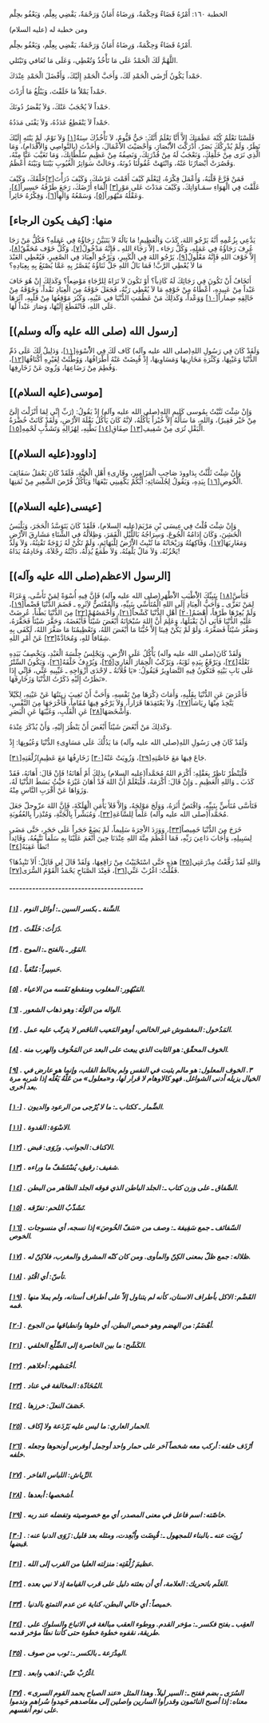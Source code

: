   الخطبة  ١٦٠: أَمْرُهُ قَضَاءٌ وَحِكْمَةٌ، وَرِضَاهُ أَمَانٌ وَرَحْمَةٌ، يَقْضِي بِعِلْم، وَيَعْفُو بحِلْم	

ومن خطبة له (عليه السلام)

أَمْرُهُ قَضَاءٌ وَحِكْمَةٌ، وَرِضَاهُ أَمَانٌ وَرَحْمَةٌ، يَقْضِي بِعِلْم، وَيَعْفُو بحِلْم.

اللَّهُمَّ لَكَ الْحَمْدُ عَلَى مَا تَأْخُذُ وَتُعْطِي، وَعَلَى مَا تُعَافي وَتَبْتَلي.

حَمْداً يَكُونُ أَرْضَى الْحَمْدِ لَكَ، وَأَحَبَّ الْحَمْدِ إِلَيْكَ، وَأَفْضَلَ الْحَمْدِ عِنْدَكَ.

حَمْداً يَمْلاَُ مَا خَلَقْتَ، وَيَبْلُغُ مَا أَرَدْتَ.

حَمْداً لاَ يُحْجَبُ عَنْكَ، وَلاَ يُقْصَرُ دُونَكَ.

حَمْداً لاَ يَنْقَطِعُ عَدَدُهُ، وَلاَ يَفْنَى مَدَدُهُ.

فَلَسْنَا نَعْلَمُ كُنْهَ عَظَمَتِكَ إِلاَّ أَنَّا نَعْلَمُ أَنَّكَ: حَيٌّ قَيُّومٌ، لاَ تَأْخُذُكَ سِنَةٌ[[١\]](https://arabic.balaghah.net/node/624#_ftn1) وَلاَ نَوْمٌ، لَمْ يَنْتَهِ إِلَيْكَ نَظَرٌ، وَلَمْ يُدْرِكْكَ بَصَرٌ،  أَدْرَكْتَ الاَْبْصَارَ، وَأَحْصَيْتَ الاَْعْمَالَ، وَأَخَذْتَ  (بِالنَّواصِي وَالاَْقْدَامِ)، وَمَا الَّذِي نَرَى مِنْ خَلْقِكَ،  وَنَعْجَبُ لَهُ مِنْ قُدْرَتِكَ، وَنَصِفُهُ مِنْ عَظِيمِ سُلْطَانِكَ،  وَمَا تَغَيَّبَ عَنَّا مِنْهُ، وَقَصُرَتْ أَبْصَارُنَا عَنْهُ،  وَانْتَهَتْ عُقُولُنَا دُونَهُ، وَحَالَتْ سَوَاتِرُ الْغُيُوبِ بَيْنَنَا وَبَيْنَهُ أَعْظَمُ.

فَمَنْ فَرَّغَ قَلْبَهُ، وَأَعْمَلَ فِكْرَهُ، لِيَعْلَمَ كَيْفَ أَقَمْتَ عَرْشَكَ، وَكَيْفَ ذَرَأْتَ[[٢\]](https://arabic.balaghah.net/node/624#_ftn2)خَلْقَكَ، وَكَيْفَ عَلَّقْتَ فِي الْهَوَاءِ سمَـاوَاتِكَ، وَكَيْفَ مَدَدْتَ عَلى مَوْرِ[[٣\]](https://arabic.balaghah.net/node/624#_ftn3) الْمَاءِ أَرْضَكَ، رَجَعَ طَرْفُهُ حَسِيراً[[٤\]](https://arabic.balaghah.net/node/624#_ftn4)، وَعَقْلُهُ مَبْهُوراً[[٥\]](https://arabic.balaghah.net/node/624#_ftn5)، وَسَمْعُهُ وَالَهِاً[[٦\]](https://arabic.balaghah.net/node/624#_ftn6)، وَفِكْرُهُ حَائِراً.

## منها: [كيف يكون الرجاء]

يَدَّعِي بِزُعْمِهِ أَنَّهُ يَرْجُو اللهَ، كَذَبَ  وَالْعَظِيمِ! مَا بَالُهُ لاَ يَتَبَيَّنُ رَجَاؤُهُ فِي عَمَلَهِ؟  فَكُلُّ مَنْ رَجَا عُرِفَ رَجَاؤُهُ فِي عَمَلِهِ، وَكُلُّ رَجَاء ـ إلاَّ رَجَاءَ اللهِ ـ فَإِنَّهُ مَدْخُولٌ[[٧\]](https://arabic.balaghah.net/node/624#_ftn7)، وَكُلُّ خَوْف مُحَقَّقٌ[[٨\]](https://arabic.balaghah.net/node/624#_ftn8)، إِلاَّ خَوْفَ اللهِ فَإِنَّهُ مَعْلُولٌ[[٩\]](https://arabic.balaghah.net/node/624#_ftn9)، يَرْجُو اللهَ فِي الْكَبِيرِ، وَيَرْجُو الْعِبَادَ فِي الصَّغِيرِ،  فَيُعْطِي العَبْدَ مَا لاَ يُعْطِي الرَّبَّ! فَمَا بَالُ اللهِ جَلَّ  ثَنَاؤُهُ يُقَصَّرُ بِهِ عَمَّا يُصْنَعُ بِهِ بِعِبَادِهِ؟

أَتَخَافُ أَنْ تَكُونَ فِي رَجَائِكَ لَهُ كَاذِباً؟ أَوْ  تَكُونَ لاَ تَرَاهُ لِلرَّجَاءِ مَوْضِعاً؟ وَكَذلِكَ إِنْ هُوَ خَافَ  عَبْداً مِنْ عَبِيدِهِ، أَعْطَاهُ مِنْ خَوْفِهِ مَا لاَ يُعْطِي رَبَّهُ، فَجَعَلَ خَوْفَهُ مِنَ الْعِبَادِ نَقْداً، وَخَوْفَهُ مِنْ خَالِقِهِ  ضِماراً[[١٠\]](https://arabic.balaghah.net/node/624#_ftn10) وَوَعْداً، وَكَذلِكَ مَنْ عَظُمَتِ الدُّنْيَا في عَيْنِهِ، وَكَبُرَ  مَوْقِعُهَا مِنْ قَلْبِهِ، آثَرَهَا عَلَى اللهِ، فَانْقَطَعَ إِلَيْهَا،  وَصَارَ عَبْداً لَهَا.

## [رسول الله (صلى الله عليه وآله وسلم)]

وَلَقَدْ كَانَ فِي رَسُولِ اللهِ(صلى الله عليه وآله) كَاف لَكَ فِي الاُْسْوَةِ[[١١\]](https://arabic.balaghah.net/node/624#_ftn11)، وَدَلِيلٌ لَكَ عَلَى ذَمِّ الدُّنْيَا وَعَيْبِهَا، وَكَثْرَةِ  مَخَازِيهَا وَمَسَاوِيهَا، إِذْ قُبِضَتْ عَنْهُ أَطْرَافُهَا،  وَوُطِّئَتْ لِغَيْرِهِ أَكْنَافُهَا[[١٢\]](https://arabic.balaghah.net/node/624#_ftn12)، وَفُطِمَ مِنْ رَضَاعِهَا، وَزُوِيَ عَنْ زَخَارِفِهَا.

## [موسى(عليه السلام)]

وَإِنْ شِئْتَ ثَنَّيْتُ بِمُوسى كَلِيمِ اللهِ(صلى الله عليه وآله) إذْ يَقُولُ: (رَبِّ إِنِّي لِمَا أَنْزَلْتَ إِلَىَّ مِنْ خَيْر  فَقِيرٌ)، وَاللهِ، مَا سَأَلَهُ إِلاَّ خُبْزاً يَأْكُلُهُ، لاِنَّهُ  كَانَ يَأْكُلُ بَقْلَةَ الاَْرْضِ، وَلَقَدْ كَانَتْ خُضْرَةُ الْبَقْلِ  تُرَى مِنْ شَفِيفِ[[١٣\]](https://arabic.balaghah.net/node/624#_ftn13) صِفَاقِ[[١٤\]](https://arabic.balaghah.net/node/624#_ftn14) بَطْنِهِ، لِهُزَالِهِ وَتَشَذُّبِ لَحْمِهِ[[١٥\]](https://arabic.balaghah.net/node/624#_ftn15).

## [داوود(عليه السلام)]

وَإِنْ شِئْتَ ثَلَّثْتُ بِدَاوودَ صَاحِبِ الْمَزَامِيرِ، وقَارِىءِ أَهْلِ الْجَنَّةِ، فَلَقَدْ كَانَ يَعْمَلُ سَفَائِفَ الْخُوصِ[[١٦\]](https://arabic.balaghah.net/node/624#_ftn16) بِيَدِهِ، وَيَقُولُ لِجُلَسَائِهِ: أَيُّكُمْ يَكْفِينِي بَيْعَهَا! وَيَأْكُلُ قُرْصَ الشَّعِيرِ مِنْ ثَمَنِهَا.

## [عيسى(عليه السلام)]

وَإِنْ شِئْتَ قُلْتُ فِي عِيسَى بْنِ مَرْيَمَ(عليه السلام)، فَلَقَدْ كَانَ يَتَوَسَّدُ الْحَجَرَ، وَيَلْبَسُ الْخَشِنَ، وَكَانَ  إِدَامُهُ الْجُوعَ، وَسِرَاجُهُ بَاللَّيْلِ الْقَمَرَ، وَظِلاَلُهُ في  الشِّتَاءِ مَشَارِقَ الاَْرْضِ وَمَغَارِبَهَا[[١٧\]](https://arabic.balaghah.net/node/624#_ftn17)، وَفَاكِهَتُهُ وَرَيْحَانُهُ مَا تُنْبِتُ الاَْرْضُ لِلْبَهَائِمِ،  وَلَمْ تَكُنْ لَهُ زَوْجَةٌ تَفْتِنُهُ، وَلاَ وَلَدٌ يَحْزُنُهُ، وَلاَ  مَالٌ يَلْفِتُهُ، وَلاَ طَمَعٌ يُذِلُّهُ، دَابَّتُهُ رِجْلاَهُ،  وَخَادِمُهُ يَدَاهُ!

## [الرسول الاعظم(صلى الله عليه وآله)]

فَتَأَسَّ[[١٨\]](https://arabic.balaghah.net/node/624#_ftn18) بِنَبِيِّكَ الاَْطْيَبِ الاَْطْهَرِ(صلى الله عليه وآله) فَإِنَّ فِيهِ  أُسْوَةً لِمَنْ تَأَسَّى، وَعَزَاءً لِمَنْ تَعَزَّى ـ وَأَحَبُّ  الْعِبَادِ إِلَى اللهِ الْمُتَأَسِّي بِنَبِيِّهِ، وَالْمُقْتَصُّ  لاَِثَرِهِ ـ قَضَمَ الدُّنْيَا قَضْماً[[١٩\]](https://arabic.balaghah.net/node/624#_ftn19)، وَلَمْ يُعِرْهَا طَرْفاً، أَهْضَمُ[[٢٠\]](https://arabic.balaghah.net/node/624#_ftn20) أَهْلِ الدُّنْيَا كَشْحاً[[٢١\]](https://arabic.balaghah.net/node/624#_ftn21)، وَأَخْمَصُهُمْ[[٢٢\]](https://arabic.balaghah.net/node/624#_ftn22) مِنَ الدُّنْيَا بَطْناً، عُرِضَتْ عَلَيْهِ الدُّنْيَا فَأَبَى أَنْ  يَقْبَلَهَا، وَعَلِمَ أَنَّ اللهَ سُبْحَانَهُ أَبْغَضَ شَيْئاً  فَأَبْغَضَهُ، وَحَقَّرَ شَيْئاً فَحَقَّرَهُ، وَصَغَّرَ شَيْئاً  فَصَغَّرَهُ. وَلَوْ لَمْ يَكُنْ فِينَا إِلاَّ حُبُّنَا مَا أَبْغَضَ  اللهُ، وَتَعْظِيمُنَا مَا صَغَّرَ اللهُ، لَكَفَى بِهِ شِقَاقاً للهِِ،  وَمُحَادَّةً[[٢٣\]](https://arabic.balaghah.net/node/624#_ftn23) عَنْ أَمْرِ اللهِ.

وَلَقَدْ كَانَ(صلى الله عليه وآله) يَأْكُلُ عَلَى الاَْرْضِ، وَيَجْلِسُ جِلْسَةَ الْعَبْدِ، وَيَخْصِفُ بَيَدِهِ نَعْلَهُ[[٢٤\]](https://arabic.balaghah.net/node/624#_ftn24)، وَيَرْقَعُ بِيَدِهِ ثَوْبَهُ، وَيَرْكَبُ الْحِمَارَ الْعَارِيَ[[٢٥\]](https://arabic.balaghah.net/node/624#_ftn25)، وَيُرْدِفُ خَلْفَهُ[[٢٦\]](https://arabic.balaghah.net/node/624#_ftn26)، وَيَكُونُ السِّتْرُ عَلَى بَابِ بَيْتِهِ فَتَكُونُ فِيهِ التَّصَاوِيرُ  فَيَقُولُ: «يَا فُلاَنَةُ ـ لاِِحْدَى أَزْوَاجِهِ ـ غَيِّبِيهِ عَنِّي،  فَإِنِّي إِذَا نَظَرْتُ إِلَيْهِ ذَكَرْتُ الدُّنْيَا وَزَخَارِفَهَا».

فَأَعْرَضَ عَنِ الدُّنْيَا بِقَلْبِهِ، وَأَمَاتَ ذِكْرَهَا  مِنْ نَفْسِهِ، وَأَحَبَّ أَنْ تَغِيبَ زِينَتُهَا عَنْ عَيْنِهِ،  لِكَيْلاَ يَتَّخِذَ مِنْهَا رِيَاشاً[[٢٧\]](https://arabic.balaghah.net/node/624#_ftn27)، وَلاَ يَعْتَقِدَهَا قَرَاراً، وَلاَ يَرْجُو فِيهَا مُقَاماً، فَأَخْرَجَهَا مِنَ النَّفْسِ، وَأَشْخَصَهَا[[٢٨\]](https://arabic.balaghah.net/node/624#_ftn28) عَنِ الْقَلْبِ، وَغَيَّبَهَا عَنِ الْبَصَرِ.

وَكَذلِكَ مَنْ أَبْغَضَ شَيْئاً أَبْغَضَ أَنْ يَنْظُرَ إِلَيْهِ، وَأَنْ يُذْكَرَ عِنْدَهُ.

وَلَقَدْ كَانَ فِي رَسُولِ اللهِ(صلى الله عليه وآله) مَا يَدُلُّكَ عَلَى مَسَاوِىءِ الدُّنْيَا وَعُيُوبِهَا: إِذْ

جَاعَ فِيهَا مَعَ خَاصَّتِهِ[[٢٩\]](https://arabic.balaghah.net/node/624#_ftn29)، وَزُوِيَتْ عَنْهُ[[٣٠\]](https://arabic.balaghah.net/node/624#_ftn30) زَخَارِفُهَا مَعَ عَظِيمِ)زُلْفَتِهِ[[٣١\]](https://arabic.balaghah.net/node/624#_ftn31).

فَلْيَنْظُرْ نَاظِرٌ بِعَقْلِهِ: أَكْرَمَ اللهُ  مُحَمَّداً(عليه السلام) بِذلِكَ أَمْ أَهَانَهُ! فَإِنْ قَالَ: أَهَانَهُ، فَقَدْ كَذَبَ ـ وَاللهِ الْعَظِيمِ ـ وَإِنْ قَالَ: أَكْرَمَهُ،  فَلْيَعْلَمْ أَنَّ اللهَ قَدْ أَهَانَ غَيْرَهُ حَيْثُ بَسَطَ الدُّنْيَا  لَهُ، وَزَوَاهَا عَنْ أَقْرَبِ النَّاسِ مِنْهُ.

فَتَأسَّى مُتَأَسٍّ بِنَبِيِّهِ، وَاقْتَصَّ أَثَرَهُ،  وَوَلَجَ مَوْلِجَهُ، وَإِلاَّ فَلاَ يَأْمَنِ الْهَلَكَةَ، فَإِنَّ اللهَ  عزّوجلّ جَعَلَ مُحَمَّداً(صلى الله عليه وآله) عَلَماً لِلسَّاعَةِ[[٣٢\]](https://arabic.balaghah.net/node/624#_ftn32)، وَمُبَشِّراً بِالْجَنَّةِ، وَمُنْذِراً بِالعُقُوبَةِ.

خَرَجَ مِنَ الدُّنْيَا خَمِيصاً[[٣٣\]](https://arabic.balaghah.net/node/624#_ftn33)، وَوَرَدَ الاْخِرَةَ سَلِيماً، لَمْ يَضَعْ حَجَراً عَلَى حَجَر، حَتَّى  مَضَى لِسَبِيلِهِ، وَأَجَابَ دَاعِيَ رَبِّهِ، فَمَا أَعْظَمَ مِنَّةَ  اللهِ عِنْدَنَا حِينَ أَنْعَمَ عَلَيْنَا بِهِ سَلَفاً نَتَّبِعُهُ،  وَقَائِداً نَطأُ عَقِبَهُ[[٣٤\]](https://arabic.balaghah.net/node/624#_ftn34)!

وَاللهِ لَقَدْ رَقَّعْتُ مِدْرَعَتِي[[٣٥\]](https://arabic.balaghah.net/node/624#_ftn35) هذِهِ حَتَّى اسْتَحْيَيْتُ مِنْ رَاقِعِهَا، وَلَقَدْ قَالَ لِي قَائِلٌ: أَلاَ تَنْبِذُهَا؟ فَقُلْتُ: اغْرُبْ عَنِّي[[٣٦\]](https://arabic.balaghah.net/node/624#_ftn36)، فَعِنْدَ الصَّبَاحِ يَحْمَدُ الْقَوْمُ السُّرَى[[٣٧\]](https://arabic.balaghah.net/node/624#_ftn37).

##### -----------------------------------------

##### [[١\]](https://arabic.balaghah.net/node/624#_ftnref1) . السِّنة ـ بكسر السين ـ: أوائل النوم.

##### [[٢\]](https://arabic.balaghah.net/node/624#_ftnref2) . ذَرَأتَ: خَلَقْتَ.

##### [[٣\]](https://arabic.balaghah.net/node/624#_ftnref3) . المَوْر ـ بالفتح ـ: الموج.

##### [[٤\]](https://arabic.balaghah.net/node/624#_ftnref4) . حَسِيراً: مُتْعَباً.

##### [[٥\]](https://arabic.balaghah.net/node/624#_ftnref5) . المَبْهُور: المغلوب ومنقطع نَفَسه من الاعياء.

##### [[٦\]](https://arabic.balaghah.net/node/624#_ftnref6) . الواله من الوَلَهَ: وهو ذهاب الشعور.

##### [[٧\]](https://arabic.balaghah.net/node/624#_ftnref7) . المَدُخول: المغشوش غير الخالص، أوهو المَعيب الناقص لا يترتّب عليه عمل.

##### [[٨\]](https://arabic.balaghah.net/node/624#_ftnref8) . الخوف المحقّق: هو الثابت الذي يبعث على البعد عن المَخُوف والهرب منه.

##### [[٩\]](https://arabic.balaghah.net/node/624#_ftnref9) . ٣. الخوف المعلول: هو مالم يثبت في النفس ولم يخالط القلب، وإنما هو  عارض في الخيال يزيله أدنى الشواغل. فهو كالاوهام لا قرار لها، و«معلول» من عَلّهُ يَعُلّه إذا شربه مرة بعد أخرى.

##### [[١٠\]](https://arabic.balaghah.net/node/624#_ftnref10) . الضِّمار ـ ككتاب ـ: ما لا يُرْجى من الرعود والديون.

##### [[١١\]](https://arabic.balaghah.net/node/624#_ftnref11) . الاسْوَة: القدوة.

##### [[١٢\]](https://arabic.balaghah.net/node/624#_ftnref12) . الاكناف: الجوانب. وزَوَى: قبض.

##### [[١٣\]](https://arabic.balaghah.net/node/624#_ftnref13) . شفيف: رقيق، يُسْتَشَفّ ما وراءه.

##### [[١٤\]](https://arabic.balaghah.net/node/624#_ftnref14) . الصِّفاق ـ على وزن كتاب ـ: الجلد الباطن الذي فوقه الجلد الظاهر من البطن.

##### [[١٥\]](https://arabic.balaghah.net/node/624#_ftnref15) . تَشَذّبُ اللحم: تفرّقه.

##### [[١٦\]](https://arabic.balaghah.net/node/624#_ftnref16) . السّفائف ـ جمع سَفِيفة ـ: وصف من «سَفّ الخُوصَ» إذا نسجه، أي منسوجات الخوص.

##### [[١٧\]](https://arabic.balaghah.net/node/624#_ftnref17) . ظلاله: جمع ظلّ بمعنى الكِنّ والمأوى. ومن كان كنّه المشرق والمغرب، فلاكِنّ له.

##### [[١٨\]](https://arabic.balaghah.net/node/624#_ftnref18) . تأسّ: أي اقْتَدِ.

##### [[١٩\]](https://arabic.balaghah.net/node/624#_ftnref19) . القَضْم: الاكل بأطراف الاسنان، كأنه لم يتناول إلاّ على أطراف أسنانه، ولم يملا منها فمه.

##### [[٢٠\]](https://arabic.balaghah.net/node/624#_ftnref20) . أهْضَمُ: من الهضم وهو خمص البطن، أي خلوها وانطباقها من الجوع.

##### [[٢١\]](https://arabic.balaghah.net/node/624#_ftnref21) . الكَشْح: ما بين الخاصرة إلى الضِّلْع الخلفي.

##### [[٢٢\]](https://arabic.balaghah.net/node/624#_ftnref22) . أخْمَصُهم: أخلاهم.

##### [[٢٣\]](https://arabic.balaghah.net/node/624#_ftnref23) . المُحَادّة: المخالفة في عناد.

##### [[٢٤\]](https://arabic.balaghah.net/node/624#_ftnref24) . خَصَفَ النعلَ: خرزها.

##### [[٢٥\]](https://arabic.balaghah.net/node/624#_ftnref25) . الحمار العاري: ما ليس عليه بَرْدَعة ولا إكاف.

##### [[٢٦\]](https://arabic.balaghah.net/node/624#_ftnref26) . أرْدَف خلفه: أركب معه شخصاً آخر على حمار واحد أوجمل أوفرس أونحوها وجعله خلفه.

##### [[٢٧\]](https://arabic.balaghah.net/node/624#_ftnref27) . الرِّياش: اللباس الفاخر.

##### [[٢٨\]](https://arabic.balaghah.net/node/624#_ftnref28) . أشخصها: أبعدها.

##### [[٢٩\]](https://arabic.balaghah.net/node/624#_ftnref29) . خاصّته: اسم فاعل في معنى المصدر، أي مع خصوصيته وتفضله عند ربه.

##### [[٣٠\]](https://arabic.balaghah.net/node/624#_ftnref30) . زُوِيَت عنه ـ بالبناء للمجهول ـ: قُبِضَت واُبْعِدت، ومثله بعد قليل: زَوَى الدنيا عنه: قبضها.

##### [[٣١\]](https://arabic.balaghah.net/node/624#_ftnref31) . عظيمَ زُلْفَتِه: منزلته العليا من القرب إلى الله.

##### [[٣٢\]](https://arabic.balaghah.net/node/624#_ftnref32) . العَلَم باتحريك: العلامة، أي أن بعثته دليل على قرب القيامة إذ لا نبي بعده.

##### [[٣٣\]](https://arabic.balaghah.net/node/624#_ftnref33) . خميصاً: أي خالي البطن، كناية عن عدم التمتع بالدنيا.

##### [[٣٤\]](https://arabic.balaghah.net/node/624#_ftnref34) . العقِب ـ بفتح فكسر ـ: مؤخر القدم. ووطوء العقب مبالغة في الاتباع والسلوك على طريقة، نقفوه خطوة خطوة حتى كأننا نطأ مؤخر قدمه.

##### [[٣٥\]](https://arabic.balaghah.net/node/624#_ftnref35) . المِدْرَعة ـ بالكسر ـ: ثوب من صوف.

##### [[٣٦\]](https://arabic.balaghah.net/node/624#_ftnref36) . اغْرُبْ عنّي: اذهب وابعد.

##### [[٣٧\]](https://arabic.balaghah.net/node/624#_ftnref37) . السُرَى ـ بضم ففتح ـ: السير ليلاً. وهذا المثل «عند الصباح يحمد القوم  السرى» معناه: إذا أصبح النائمون وقدرأوا السارين واصلين إلى مقاصدهم  حَمِدوا سُراهم وندموا على نوم أنفسهم. 
